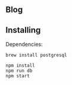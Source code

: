 ## Blog

## Installing

Dependencies:

~~~
brew install postgresql
~~~

~~~
npm install
npm run db
npm start
~~~
